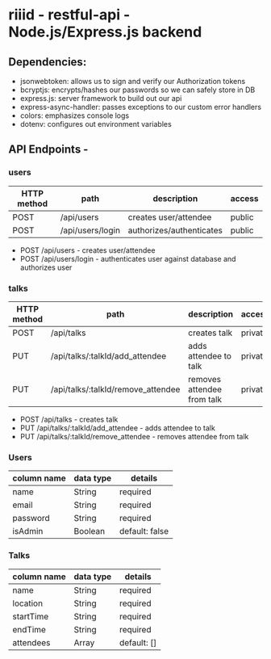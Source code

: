 # riiid - restful-api - Node.js/Express.js backend

## Dependencies:
* jsonwebtoken: allows us to sign and verify our Authorization tokens
* bcryptjs: encrypts/hashes our passwords so we can safely store in DB
* express.js: server framework to build out our api
* express-async-handler: passes exceptions to our custom error handlers
* colors: emphasizes console logs
* dotenv: configures out environment variables
</hr>

## API Endpoints - 

### users
| HTTP method   | path      	     | description              |  access  |
|---------------|------------------|--------------------------|----------|
| POST          | /api/users 	     | creates user/attendee    | public   |
| POST          | /api/users/login | authorizes/authenticates | public   |

* POST /api/users - creates user/attendee
* POST /api/users/login - authenticates user against database and authorizes user
  
### talks

| HTTP method   | path      	                       | description                |  access  |
|---------------|------------------------------------|----------------------------|----------|
| POST          | /api/talks 	                       | creates talk               | private  |
| PUT           | /api/talks/:talkId/add_attendee    | adds attendee to talk      | private  |
| PUT           | /api/talks/:talkId/remove_attendee | removes attendee from talk | private  |

* POST /api/talks - creates talk
* PUT /api/talks/:talkId/add_attendee - adds attendee to talk
* PUT /api/talks/:talkId/remove_attendee - removes attendee from talk
   
### Users
| column name   | data type 	| details        |
|---------------|-------------|----------------|
| name          | String    	| required       |
| email         | String    	| required       |
| password      | String      | required       |
| isAdmin       | Boolean     | default: false |

### Talks
| column name  	| data type 	| details      |
|---------------|-------------|--------------|
| name         	| String    	| required     |
| location      | String    	| required     |
| startTime     | String      | required     |
| endTime       | String      | required     |
| attendees     | Array       | default: []  |
